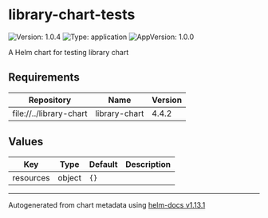 # library-chart-tests

![Version: 1.0.4](https://img.shields.io/badge/Version-1.0.4-informational?style=flat-square) ![Type: application](https://img.shields.io/badge/Type-application-informational?style=flat-square) ![AppVersion: 1.0.0](https://img.shields.io/badge/AppVersion-1.0.0-informational?style=flat-square)

A Helm chart for testing library chart

## Requirements

| Repository | Name | Version |
|------------|------|---------|
| file://../library-chart | library-chart | 4.4.2 |

## Values

| Key | Type | Default | Description |
|-----|------|---------|-------------|
| resources | object | `{}` |  |

----------------------------------------------
Autogenerated from chart metadata using [helm-docs v1.13.1](https://github.com/norwoodj/helm-docs/releases/v1.13.1)

